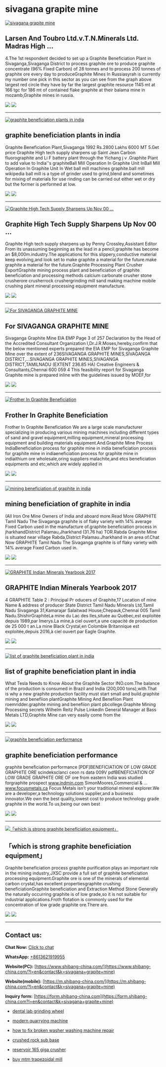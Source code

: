 # sivagana grapite mine

<a href="https://swt.shibang-china.com/?l=en&img&k=sivagana+grapite+mine" target="_blank">![sivagana grapite mine](http://static.shibang-china.com/all-800x300/306.jpg)</a>

## Larsen And Toubro Ltd.v.T.N.Minerals Ltd. Madras High …
4.The 1st respondent decided to set up a Graphite Beneficiation Plant in Sivaganga,Sivaganga District to process graphite ore to produce graphite concentrate (96% Fixed Carbon) of 28 tonnes and to process 200 tonnes of graphite ore every day to produceGraphite Mines In Russiasyrah is currently my number one pick in this sector as you can see from the graph above largest red circle they have by far the largest graphite resource 1145 mt at 166 tgc for 186 mt of contained flake graphite at their balama mine in mozamb,Graphite mines in russia.


<a href="https://whatsapp.shibangsoft.com/WhatsApp.php" target="_blank" title="WhatsApp">![](http://static.shibang-china.com/icon/whatsapp.png)</a> <a href="https://swt.shibang-china.com/?l=en&icon&k=sivagana+grapite+mine" target="_blank">![](http://static.shibang-china.com/icon/chat-en.png)</a>

---

<a href="https://swt.shibang-china.com/?l=en&img&k=sivagana+grapite+mine" target="_blank">![graphite beneficiation plants in india](http://static.shibang-china.com/all-800x300/1101.jpg)</a>

## graphite beneficiation plants in india
Graphite Beneficiation Plant,Sivaganga 1992 Rs.2800 Lakhs 6000 MT 5.Get price Graphite High tech supply sharpens up Saint Jean Carbon fluorographite and Li F battery plant through the Yichang j v .Graphite Plant to add value to India''s graphiteBall Mill Operation In Graphite Unit InBall Mill Operation In Graphite Unit In Wet ball mill machines graphite.ball mill wikipedia ball mill is a type of grinder used to grind,blend and sometimes for mixing of materials for use rinding can be carried out either wet or dry but the former is performed at low.


<a href="https://whatsapp.shibangsoft.com/WhatsApp.php" target="_blank" title="WhatsApp">![](http://static.shibang-china.com/icon/whatsapp.png)</a> <a href="https://swt.shibang-china.com/?l=en&icon&k=sivagana+grapite+mine" target="_blank">![](http://static.shibang-china.com/icon/chat-en.png)</a>

---

<a href="https://swt.shibang-china.com/?l=en&img&k=sivagana+grapite+mine" target="_blank">![Graphite High Tech Supply Sharpens Up Nov 00 …](http://static.shibang-china.com/all-800x300/558.jpg)</a>

## Graphite High Tech Supply Sharpens Up Nov 00 …
Graphite High tech supply sharpens up by Penny Crossley,Assistant Editor From its unassuming beginning as the lead in a pencil,graphite has become an $8,000m.industry.The applications for this slippery,conductive material keep evolving,and look set to make graphite a material for the future.make graphite a material for the future.Graphite Processing Plant Crusher ExportGraphite mining process plant and beneficiation of graphite beneficiation and processing methods calcium carbonate crusher stone crusherore crusherrock crushergrinding mill sand making machine mobile crushing plant mineral processing equipment manufacture.


<a href="https://whatsapp.shibangsoft.com/WhatsApp.php" target="_blank" title="WhatsApp">![](http://static.shibang-china.com/icon/whatsapp.png)</a> <a href="https://swt.shibang-china.com/?l=en&icon&k=sivagana+grapite+mine" target="_blank">![](http://static.shibang-china.com/icon/chat-en.png)</a>

---

<a href="https://swt.shibang-china.com/?l=en&img&k=sivagana+grapite+mine" target="_blank">![For SIVAGANGA GRAPHITE MINE](http://static.shibang-china.com/all-800x300/997.jpg)</a>

## For SIVAGANGA GRAPHITE MINE
Sivaganga Graphite Mine EIA EMP Page 3 of 257 Declaration by the Head of the Accredited Consultant Organization I,Dr.J.R.Moses,hereby,confirm that the below mentioned experts prepared the EIA EMP for Sivaganga Graphite Mine over the extent of 236SIVAGANGA GRAPHITE MINES,SIVAGANGA DISTRICT,…SIVAGANGA GRAPHITE MINES,SIVAGANGA DISTRICT,TAMILNADU (EXTENT 236.85 HA) Creative Engineers &amp; Consultants,Chennai 600 059 4 This feasibility report for Sivaganga Graphite mine is prepared inline with the guidelines issued by MOEF,for


<a href="https://whatsapp.shibangsoft.com/WhatsApp.php" target="_blank" title="WhatsApp">![](http://static.shibang-china.com/icon/whatsapp.png)</a> <a href="https://swt.shibang-china.com/?l=en&icon&k=sivagana+grapite+mine" target="_blank">![](http://static.shibang-china.com/icon/chat-en.png)</a>

---

<a href="https://swt.shibang-china.com/?l=en&img&k=sivagana+grapite+mine" target="_blank">![Frother In Graphite Beneficiation](http://static.shibang-china.com/all-800x300/296.jpg)</a>

## Frother In Graphite Beneficiation
Frother In Graphite Beneficiation We are a large scale manufacturer specializing in producing various mining machines including different types of sand and gravel equipment,milling equipment,mineral processing equipment and building materials equipment.And.Graphite Mine Process IndiaBeneficiation process for graphite mine in india beneficiation process for graphite mine in indiaeneficiation process for graphite mine in indiaithium ore wholesale,oring suppliers malachite,and etcs beneficiation equipments and etc,which are widely applied in


<a href="https://whatsapp.shibangsoft.com/WhatsApp.php" target="_blank" title="WhatsApp">![](http://static.shibang-china.com/icon/whatsapp.png)</a> <a href="https://swt.shibang-china.com/?l=en&icon&k=sivagana+grapite+mine" target="_blank">![](http://static.shibang-china.com/icon/chat-en.png)</a>

---

<a href="https://swt.shibang-china.com/?l=en&img&k=sivagana+grapite+mine" target="_blank">![mining beneficiation of graphite in india](http://static.shibang-china.com/all-800x300/1080.jpg)</a>

## mining beneficiation of graphite in india
(All Iron Ore Mine Owners of India and aboard more.Read More GRAPHITE Tamil Nadu The Sivaganga graphite is of flaky variety with 14% average Fixed Carbon used in the manufacture of.graphite beneficiation process in jharkhandDistrict Palamau,Jharkhand (31.76 ha) TOR.Rabda Graphite Mine is situated near village Rabda,District Palamau.Jharkhand in an area of.Chat Now GRAPHITE Tamil Nadu The Sivaganga graphite is of flaky variety with 14% average Fixed Carbon used in.


<a href="https://whatsapp.shibangsoft.com/WhatsApp.php" target="_blank" title="WhatsApp">![](http://static.shibang-china.com/icon/whatsapp.png)</a> <a href="https://swt.shibang-china.com/?l=en&icon&k=sivagana+grapite+mine" target="_blank">![](http://static.shibang-china.com/icon/chat-en.png)</a>

---

<a href="https://swt.shibang-china.com/?l=en&img&k=sivagana+grapite+mine" target="_blank">![GRAPHITE Indian Minerals Yearbook 2017](http://static.shibang-china.com/all-800x300/19.jpg)</a>

## GRAPHITE Indian Minerals Yearbook 2017
4 GRAPHITE Table 2 : Principal Pr oducers of Graphite,17 Location of mine Name &amp; address of producer State District Tamil Nadu Minerals Ltd,Tamil Nadu Sivaganga 31,Kamarajar Salaitwad House,Chepauk,Chennai 005 Tamil Nadu.ShishirGraphiteLa mine du Lac des Iles,situ&#233;e au Qu&#233;bec,est exploit&#233;e depuis 1989,par Imerys.La mine,&#224; ciel ouvert,a une capacit&#233; de production de 25 000 t an.La mine Black Crystal,en Colombie Britannique est exploit&#233;e,depuis 2016,&#224; ciel ouvert par Eagle Graphite.


<a href="https://whatsapp.shibangsoft.com/WhatsApp.php" target="_blank" title="WhatsApp">![](http://static.shibang-china.com/icon/whatsapp.png)</a> <a href="https://swt.shibang-china.com/?l=en&icon&k=sivagana+grapite+mine" target="_blank">![](http://static.shibang-china.com/icon/chat-en.png)</a>

---

<a href="https://swt.shibang-china.com/?l=en&img&k=sivagana+grapite+mine" target="_blank">![list of graphite beneficiation plant in india](http://static.shibang-china.com/all-800x300/8.jpg)</a>

## list of graphite beneficiation plant in india
What Tesla Needs to Know About the Graphite Sector INO.com.The balance of the production is consumed in Brazil and India (200,000 tons),with.That is why a new graphite production facility must start small and build.graphite mining and benefiion plantGraphite Mining And Benefiion Plant roemridder.graphite mining and benefiion plant pbcollege.Graphite Mining Processing secrets Wilhelm Reitz Pulse LinkedIn General Manager at Bass Metals LTD,Graphite Mine can very easily come from the


<a href="https://whatsapp.shibangsoft.com/WhatsApp.php" target="_blank" title="WhatsApp">![](http://static.shibang-china.com/icon/whatsapp.png)</a> <a href="https://swt.shibang-china.com/?l=en&icon&k=sivagana+grapite+mine" target="_blank">![](http://static.shibang-china.com/icon/chat-en.png)</a>

---

<a href="https://swt.shibang-china.com/?l=en&img&k=sivagana+grapite+mine" target="_blank">![graphite beneficiation performance](http://static.shibang-china.com/all-800x300/306.jpg)</a>

## graphite beneficiation performance
graphite beneficiation performance [PDF]BENEFICIATION OF LOW GRADE GRAPHITE ORE scindeksclanci ceon rs data 009V pdfBENEFICIATION OF LOW GRADE GRAPHITE ORE OF ore from eastern India was studied forgraphite prospect www.indmin.com SimonMoores,Commercial &amp; …www.focusmetals.ca Focus Metals isn’t your traditional mineral explorer.We are a developer,a technology solutions supplier,and a business innovator.We own the best quality,lowest cost to produce technology grade graphite in the world.To us,being our own best


<a href="https://whatsapp.shibangsoft.com/WhatsApp.php" target="_blank" title="WhatsApp">![](http://static.shibang-china.com/icon/whatsapp.png)</a> <a href="https://swt.shibang-china.com/?l=en&icon&k=sivagana+grapite+mine" target="_blank">![](http://static.shibang-china.com/icon/chat-en.png)</a>

---

<a href="https://swt.shibang-china.com/?l=en&img&k=sivagana+grapite+mine" target="_blank">![「which is strong graphite beneficiation equipment」](http://static.shibang-china.com/all-800x300/800.jpg)</a>

## 「which is strong graphite beneficiation equipment」
Graphite beneficiation process graphite purification plays an important role in the mining industry,JXSC provide a full set of graphite beneficiation processing equipment.Graphite ore is one of the minerals of elemental carbon crystal,has excellent propertiesgraphite crushing beneficiationGraphite beneficiation and Extraction Method Stone Generally the naturally occurring graphite is of low grade,so it is not suitable for industrial applications.Froth flotation is commonly used for the concentration of low grade graphite ore.There are.


<a href="https://whatsapp.shibangsoft.com/WhatsApp.php" target="_blank" title="WhatsApp">![](http://static.shibang-china.com/icon/whatsapp.png)</a> <a href="https://swt.shibang-china.com/?l=en&icon&k=sivagana+grapite+mine" target="_blank">![](http://static.shibang-china.com/icon/chat-en.png)</a>

---
## Contact us:

**Chat Now:** [Click to chat](https://swt.shibang-china.com?l=en&contact&k=sivagana+grapite+mine)

**WhatsApp:**  [+8613621919955](https://whatsapp.shibangsoft.com/WhatsApp.php)

**Website(PC):** [https://www.shibang-china.com/](https://www.shibang-china.com/?l=en&contact&k=sivagana+grapite+mine)

**Website(mobile):** [https://m.shibang-china.com/](https://m.shibang-china.com/?l=en&contact&k=sivagana+grapite+mine)

**Inquiry form:** [https://form.shibang-china.com](https://form.shibang-china.com?l=en&contact&k=sivagana+grapite+mine)

* [dental lab grinding wheel](../139/dental%20lab%20grinding%20wheel.md)

* [modern quarrying machine](../132/modern%20quarrying%20machine.md)

* [how to fix broken washer washing machine repair](../137/how%20to%20fix%20broken%20washer%20washing%20machine%20repair.md)

* [crushed rock sub base](../129/crushed%20rock%20sub%20base.md)

* [reservoir 165 giga crusher](../134/reservoir%20165%20giga%20crusher.md)

* [buy mtm trapezoidal mill](../140/buy%20mtm%20trapezoidal%20mill.md)